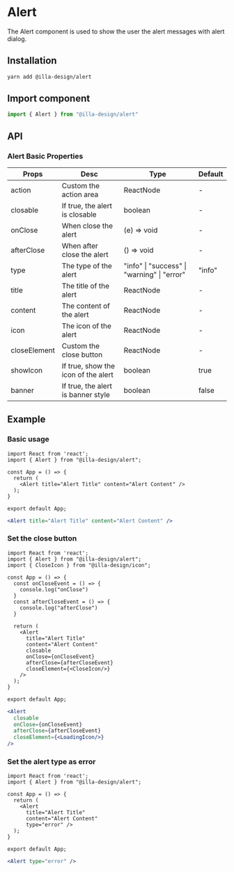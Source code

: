 # Alert

The Alert component is used to show the user the alert messages with alert dialog.

## Installation

```bash
yarn add @illa-design/alert
```

## Import component

```jsx
import { Alert } from "@illa-design/alert"
```

## API

### Alert Basic Properties

| Props        | Desc                                | Type                                          | Default  |
| ------------ | ----------------------------------- | --------------------------------------------- | -------- |
| action       | Custom the action area              | ReactNode                                  | -      |
| closable     | If true, the alert is closable      | boolean                                     | -      |
| onClose      | When close the alert                | (e) => void                                 | -     |
| afterClose   | When after close the alert          | () => void                                  | -      |
| type         | The type of the alert               | "info" \| "success" \|  "warning" \| "error"  | "info" |
| title        | The title of the alert              | ReactNode                                  | -      |
| content      | The content of the alert            | ReactNode                                   | -      |
| icon         | The icon of the alert               | ReactNode                                   | -      |
| closeElement | Custom the close button             | ReactNode                                   | -     |
| showIcon     | If true, show the icon of the alert | boolean                                     | true   |
| banner       | If true, the alert is banner style  | boolean                                    | false  |

## Example

### Basic usage

```SnackPlayer dependencies=@illa-design/alert
import React from 'react';
import { Alert } from "@illa-design/alert";

const App = () => {
  return (
    <Alert title="Alert Title" content="Alert Content" />
  );
}

export default App;

```

```jsx
<Alert title="Alert Title" content="Alert Content" />
```

### Set the close button

```SnackPlayer dependencies=@illa-design/alert,@illa-design/icon
import React from 'react';
import { Alert } from "@illa-design/alert";
import { CloseIcon } from "@illa-design/icon";

const App = () => {
  const onCloseEvent = () => {
    console.log("onClose")
  }
  const afterCloseEvent = () => {
    console.log("afterClose")
  }

  return (
    <Alert
      title="Alert Title"
      content="Alert Content"
      closable
      onClose={onCloseEvent}
      afterClose={afterCloseEvent}
      closeElement={<CloseIcon/>}
    />
  );
}

export default App;

```

```jsx
<Alert
  closable
  onClose={onCloseEvent}
  afterClose={afterCloseEvent}
  closeElement={<LoadingIcon/>}
/>
```

### Set the alert type as error

```SnackPlayer dependencies=@illa-design/alert
import React from 'react';
import { Alert } from "@illa-design/alert";

const App = () => {
  return (
    <Alert
      title="Alert Title"
      content="Alert Content"
      type="error" />
  );
}

export default App;

```

```jsx
<Alert type="error" />
```
